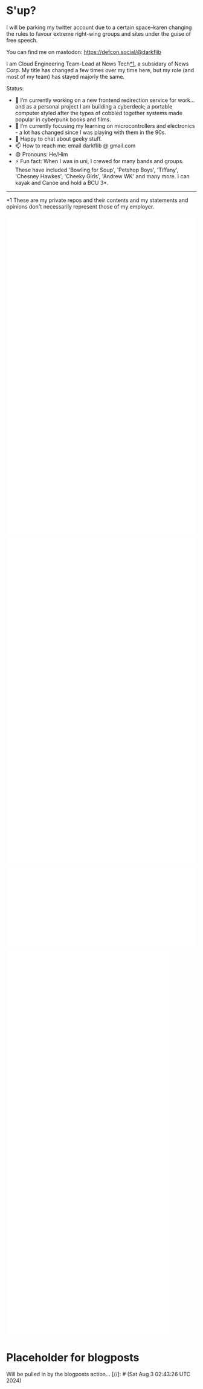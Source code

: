 # S'up?

I will be parking my twitter account due to a certain space-karen changing the rules to favour extreme right-wing groups and sites under the guise of free speech.

You can find me on mastodon: https://defcon.social/@darkflib

I am Cloud Engineering Team-Lead at News Tech<a href="#footnote"><super>*1</super></a>, a subsidary of News Corp. My title has changed a few times over my time here, but my role (and most of my team) has stayed majorly the same.

Status:
- 🔭 I’m currently working on a new frontend redirection service for work... and as a personal project I am building a cyberdeck; a portable computer styled after the types of cobbled together systems made popular in cyberpunk books and films.
- 🌱 I’m currently focusing my learning on microcontrollers and electronics - a lot has changed since I was playing with them in the 90s.
- 💬 Happy to chat about geeky stuff.
- 📫 How to reach me: email darkflib @ gmail.com
- 😄 Pronouns: He/Him
- ⚡ Fun fact: When I was in uni, I crewed for many bands and groups. These have included 'Bowling for Soup', 'Petshop Boys', 'Tiffany', 'Chesney Hawkes', 'Cheeky Girls', 'Andrew WK' and many more. I can kayak and Canoe and hold a BCU 3*. 

<hr />
<a id="footnote"></a>
<super>*1</super> These are my private repos and their contents and my statements and opinions don't necessarily represent those of my employer.

![Metrics](/github-metrics.svg)
![Stars](/github-stars.svg)
![Activity](/github-activity.svg)
![Achievements](/github-achievements.svg)


<!--
**Darkflib/darkflib** is a ✨ _special_ ✨ repository because its `README.md` (this file) appears on your GitHub profile.

Here are some ideas to get you started:

- 🔭 I’m currently working on ...
- 🌱 I’m currently learning ...
- 👯 I’m looking to collaborate on ...
- 🤔 I’m looking for help with ...
- 💬 Ask me about ...
- 📫 How to reach me: ...
- 😄 Pronouns: ...
- ⚡ Fun fact: ...
-->
# Placeholder for blogposts

Will be pulled in by the blogposts action...
[//]: # (Sat Aug  3 02:43:26 UTC 2024)


